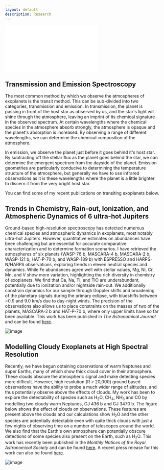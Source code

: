 ```yaml
---
layout: default
description: Research
---
```


![image]({{site.baseurl}}/images/hydra2d_schematic.pdf)

## Transmission and Emission Spectroscopy

<p>The most common method by which we observe the atmospheres of exoplanets is the transit method. This can be sub-divided into two categories, transmission and emission. In transmission, the planet is passing in front of the host star as observed by us, and the star's light will shine through the atmosphere, leaving an imprint of its chemical signature in the observed spectrum. At certain wavelengths where the chemical species in the atmosphere absorb strongly, the atmosphere is opaque and the planet's absorption is increased. By observing a range of different wavelengths, we can determine the chemical composition of the atmosphere.</p>

<p>In emission, we observe the planet just before it goes behind it's host star. By subtracting off the stellar flux as the planet goes behind the star, we can determine the emergent spectrum from the dayside of the planet. Emission geometries are particularly conducive to determining the temperature structure of the atmosphere, but generally we have to use infrared observations as it is these wavelengths where the planet is a little brighter to discern it from the very bright host star.</p>

You can find some of my recent publications on transiting exoplanets below.

## Trends in Chemistry, Rain-out, Ionization, and Atmospheric Dynamics of 6 ultra-hot Jupiters

Ground-based high-resolution spectroscopy has detected numerous chemical species and atmospheric dynamics in exoplanets, most notably ultra-hot Jupiters. However, quantitative estimates on abundances have been challenging but are essential for accurate comparative characterization and to determine formation scenarios. I have retrieved the atmospheres of six planets (WASP-76 b, MASCARA-4 b, MASCARA-2 b, WASP-121 b, HAT-P-70 b, and WASP-189 b) with ESPRESSO and HARPS-N/HARPS observations, exploring trends in eleven neutral species and dynamics. While Fe abundances agree well with stellar values, Mg, Ni, Cr, Mn, and V show more variation, highlighting the rich diversity in chemistry of exoplanets. We find that Ca, Na, Ti, and TiO are underabundant, potentially due to ionization and/or nightside rain-out. We additionally constrain dynamics for our sample through Doppler shifts and broadening of the planetary signals during the primary eclipse, with blueshifts between ~0.9 and 9.0 km/s due to day-night winds. The precision of the observations also allows us to place constraints on the masses of two of the planets, MASCARA-2 b and HAT-P-70 b, where only upper limits have so far been available. This work has been published in _The Astronomical Journal_ and can be found [here](https://ui.adsabs.harvard.edu/abs/2023AJ....165..242G/abstract).

![image]({{site.baseurl}}/images/survey_paper.png)

## Modelling Cloudy Exoplanets at High Spectral Resolution

Recently, we have begun obtaining observations of warm Neptunes and super Earths, many of which show thick cloud cover in their atmosphere. These clouds obscure the atmospheric signal and make detecting species more difficult. However, high resolution (R > 20,000) ground based observations have the ability to probe a much wider range of altitudes, and thus potentially observe above the effects of clouds. My work has been to explore the detectability of species such as H<sub>2</sub>O, CH<sub>4</sub>, NH<sub>3</sub> and CO by modelling two cloudy warm Neptunes, GJ 436 b and GJ 3470 b. The figure below shows the effect of clouds on observations. These features are present above the clouds and our calculations show H<sub>2</sub>O and the other species are potentially detectable even with quite thick clouds with just a few nights of observing time on a number of telescopes around the world. We also find that the Earth's own atmosphere can potentially obscure detections of some species also present on the Earth, such as H<sub>2</sub>O. This work has recently been published in the _Monthly Notices of the Royal Astronomical Society_ and can be found [here](https://ui.adsabs.harvard.edu/abs/2020MNRAS.498..194G/abstract). A recent press release for this work can also be found [here](https://warwick.ac.uk/newsandevents/pressreleases/water_on_exoplanet/).

![image]({{site.baseurl}}/images/gj436_cloud_grid.jpg)


<!--## High Resolution Molecular Cross Sections for Exoplanetary Atmospheres

One of the most important considerations when observing exoplanet atmospheres is the opacity of the atmosphere. Each molecule present in the atmosphere has its own opacity which varies according to its abundance and with wavelength. To accurately detect and constrain molecules such as H<sub>2</sub>O in exoplanet atmospheres, we require detailed knowledge of all of the quantum mechanical transitions that can occur. My recent work has been to compile the latest generation of opacities for high resolution spectroscopy, where accuracy is critical for detection. We use these new cross sections to explore previous detections of H<sub>2</sub>O, CO, HCN and CH<sub>4</sub> in hot Jupiters and model the spectra of a super Earth, warm Neptune and hot Jupiter. This work has recently been published in the _Monthly Notices of the Royal Astronomical Society_ and can be accessed [here](https://ui.adsabs.harvard.edu/abs/2020MNRAS.495..224G/abstract) with the opacities publicly available on the [Open Science Framework](https://osf.io/mgnw5/?view_only=5d58b814328e4600862ccfae4720acc3).

![image]({{site.baseurl}}/images/cs.jpg)-->
